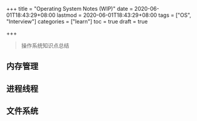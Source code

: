 +++
title = "Operating System Notes  (WIP)"
date = 2020-06-01T18:43:29+08:00
lastmod = 2020-06-01T18:43:29+08:00
tags = ["OS", "Interview"]
categories = ["learn"]
toc = true
draft = true

+++

> 操作系统知识点总结

<!--more-->

> <!--好奇心越重的人，越是容易被注意力漂移所拖累。-->
>
> <!--好奇心是好东西，而且是必须认真呵护的东西 —— 几乎最重要、最强劲的自学动力，都混合着好奇心出现并持续。-->
>
> <!--好奇心是驱动一个人不断进步的最重要动力之一。所以必须不断呵护，呵护到老才对。-->
> <!--然而，就是这个如此金贵的东西，也会成为拖累；而且，若是真的被它拖累，那么最终真的会感觉非常遗憾，被好东西拖累 —— 太可惜了。-->
>
> <!--时间不断流逝，可是工程却永远没有结果。-->
>
> <!---\-\-「自学是门艺术」-->

> <!--疫情期间，不断的感觉自己注意力漂移了，就像`分不清事情轻重`一样（比如说现在快秋招了，但是我昨天和今天都在打游戏。。），买了一堆书，收藏了一堆 courses 和 projects ，都。。。，现在开始对之前选择感觉后悔了（没选 cs，没有去大城市读书，没有珍惜时间，也没有认真思考过自己的未来规划）（都是屁话），甚至昨天大半夜刷脉脉刷到 5 点，突然感觉应该去读个研的，虽然出来多半还是开发，但是我真的觉得研究生很必要（三年时间沉淀与思考）。我一直以来的想法是找个公司上班摸鱼（嘘。。。），但是现在我对技术有了新的追求（梦想去 Google）。国内互联网确实很难，如果读研出来会不会更好呢？（本科没努力，研究生来补？）。-->
>
> <!---\-\- 没意义的胡言乱语​（06-02）-->
>
> <!--大概从 5 月一开始就想着好好复习准备秋招（加了一个秋招复习群，但是却落后了），我总想着去总结一下操作系统（因为掌握的知识点不成体系，感觉什么都不知道，但是又感觉没什么不知道），到现在，这个想法还是一直萦绕在脑海，每次想要真正去做的时候，却会被其他事情打断（很早意识到这一点，但是专注力却一直没提高，反而越来越散漫）（感觉我的博客有内味了。。。）。-->
>
> <!--作为一个 Googler（~~假~~ 真的），我还是要认真点的，毕竟基础都不好怎么当 Googler（-->
>
> <!---\- 06-22 :timer_clock: 09:50-->
>
> <!--同样的事情一直发生着-->
>
> <!---\- 08:03 :timer_clock: 08:50-->

## 内存管理

## 进程线程

## 文件系统

